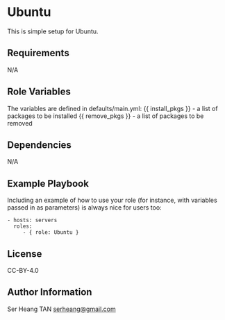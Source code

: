 Ubuntu
=========

This is simple setup for Ubuntu.

Requirements
------------

N/A

Role Variables
--------------

The variables are defined in defaults/main.yml:
{{ install_pkgs }} - a list of packages to be installed
{{ remove_pkgs }} - a list of packages to be removed

Dependencies
------------

N/A

Example Playbook
----------------

Including an example of how to use your role (for instance, with variables passed in as parameters) is always nice for users too:

    - hosts: servers
      roles:
         - { role: Ubuntu }

License
-------

CC-BY-4.0

Author Information
------------------

Ser Heang TAN <serheang@gmail.com>
